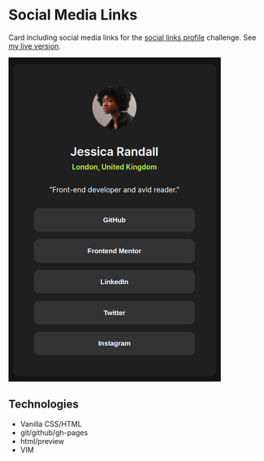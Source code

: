 # Social Media Links

Card including social media links for the [social links profile](https://www.frontendmentor.io/challenges/social-links-profile-UG32l9m6dQ) challenge. See [my live version](https://gdc-fcc.github.io/fem/social-links/).

![](https://github.com/gdc-fcc/fem/blob/main/social-links/assets/images/screenshot.png)

## Technologies

- Vanilla CSS/HTML
- git/github/gh-pages
- html/preview
- VIM
